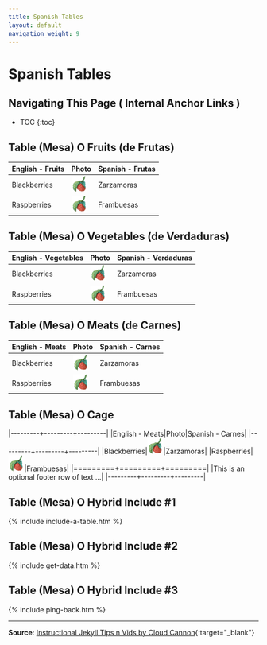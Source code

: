 ```yaml
---
title: Spanish Tables
layout: default
navigation_weight: 9
---
```

# Spanish Tables

## Navigating This Page ( Internal Anchor Links )

- TOC
{:toc}

## Table (Mesa) O Fruits (de Frutas)

English - Fruits|Photo|Spanish - Frutas|
---------|---------|---------|
Blackberries|![Zarzamoras](../assets/img/raspberry-frambuesa-32-x-32.png)|Zarzamoras|
Raspberries|![Frambuesas](../assets/img/raspberry-frambuesa-32-x-32.png)|Frambuesas|

## Table (Mesa) O Vegetables (de Verdaduras)

English - Vegetables|Photo|Spanish - Verdaduras|
---------|---------|---------|
Blackberries|![Page Banner](../assets/img/raspberry-frambuesa-32-x-32.png)|Zarzamoras|
Raspberries|![Page Banner](../assets/img/raspberry-frambuesa-32-x-32.png)|Frambuesas|

## Table (Mesa) O Meats (de Carnes)

English - Meats|Photo|Spanish - Carnes|
---------|---------|---------|
Blackberries|![Page Banner](../assets/img/raspberry-frambuesa-32-x-32.png)|Zarzamoras|
Raspberries|![Page Banner](../assets/img/raspberry-frambuesa-32-x-32.png)|Frambuesas|

## Table (Mesa) O Cage

|---------+---------+---------|
|English - Meats|Photo|Spanish - Carnes|
|---------+---------+---------|
|Blackberries|![Page Banner](../assets/img/raspberry-frambuesa-32-x-32.png)|Zarzamoras|
|Raspberries|![Page Banner](../assets/img/raspberry-frambuesa-32-x-32.png)|Frambuesas|
|=========+=========+=========|
|This is an optional footer row of text ...|
|---------+---------+---------|

## Table (Mesa) O Hybrid Include #1

{% include include-a-table.htm %}

## Table (Mesa) O Hybrid Include #2

{% include get-data.htm %}

## Table (Mesa) O Hybrid Include #3

{% include ping-back.htm %}

***

**Source**: [Instructional Jekyll Tips n Vids by Cloud Cannon](https://learn.cloudcannon.com/){:target="_blank"}